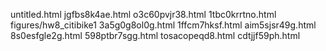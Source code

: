 untitled.html
jgfbs8k4ae.html
o3c60pvjr38.html
1tbc0krrtno.html
figures/hw8_citibike1
3a5g0g8ol0g.html
1ffcm7hksf.html
aim5sjsr49g.html
8s0esfgle2g.html
598ptbr7sgg.html
tosacopeqd8.html
cdtjjf59ph.html